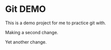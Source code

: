 # Git DEMO

This is a demo project for me to practice git with.

Making a second change.

Yet another change.
